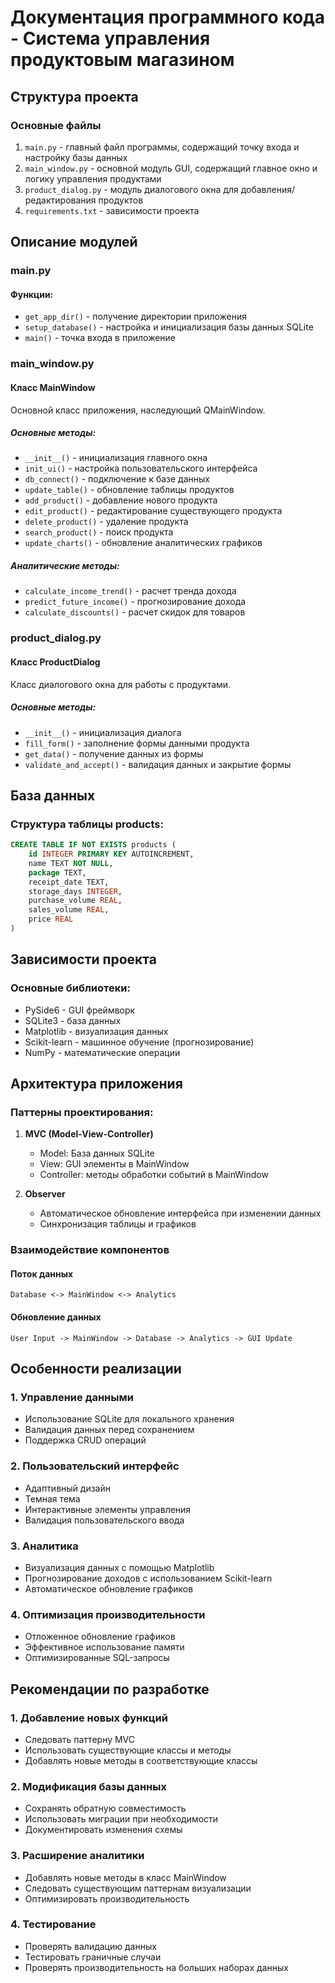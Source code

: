 # Документация программного кода - Система управления продуктовым магазином

## Структура проекта

### Основные файлы
1. `main.py` - главный файл программы, содержащий точку входа и настройку базы данных
2. `main_window.py` - основной модуль GUI, содержащий главное окно и логику управления продуктами
3. `product_dialog.py` - модуль диалогового окна для добавления/редактирования продуктов
4. `requirements.txt` - зависимости проекта

## Описание модулей

### main.py

#### Функции:
- `get_app_dir()` - получение директории приложения
- `setup_database()` - настройка и инициализация базы данных SQLite
- `main()` - точка входа в приложение

### main_window.py

#### Класс MainWindow
Основной класс приложения, наследующий QMainWindow.

##### Основные методы:
- `__init__()` - инициализация главного окна
- `init_ui()` - настройка пользовательского интерфейса
- `db_connect()` - подключение к базе данных
- `update_table()` - обновление таблицы продуктов
- `add_product()` - добавление нового продукта
- `edit_product()` - редактирование существующего продукта  
- `delete_product()` - удаление продукта
- `search_product()` - поиск продукта
- `update_charts()` - обновление аналитических графиков

##### Аналитические методы:
- `calculate_income_trend()` - расчет тренда дохода
- `predict_future_income()` - прогнозирование дохода
- `calculate_discounts()` - расчет скидок для товаров

### product_dialog.py

#### Класс ProductDialog
Класс диалогового окна для работы с продуктами.

##### Основные методы:
- `__init__()` - инициализация диалога
- `fill_form()` - заполнение формы данными продукта
- `get_data()` - получение данных из формы
- `validate_and_accept()` - валидация данных и закрытие формы

## База данных

### Структура таблицы products:
```sql
CREATE TABLE IF NOT EXISTS products (
    id INTEGER PRIMARY KEY AUTOINCREMENT,
    name TEXT NOT NULL,
    package TEXT,
    receipt_date TEXT,
    storage_days INTEGER,
    purchase_volume REAL,
    sales_volume REAL,
    price REAL
)
```

## Зависимости проекта

### Основные библиотеки:
- PySide6 - GUI фреймворк
- SQLite3 - база данных
- Matplotlib - визуализация данных
- Scikit-learn - машинное обучение (прогнозирование)
- NumPy - математические операции

## Архитектура приложения

### Паттерны проектирования:
1. **MVC (Model-View-Controller)**
   - Model: База данных SQLite
   - View: GUI элементы в MainWindow
   - Controller: методы обработки событий в MainWindow

2. **Observer**
   - Автоматическое обновление интерфейса при изменении данных
   - Синхронизация таблицы и графиков

### Взаимодействие компонентов

#### Поток данных
```
Database <-> MainWindow <-> Analytics
```

#### Обновление данных
```
User Input -> MainWindow -> Database -> Analytics -> GUI Update
```

## Особенности реализации

### 1. Управление данными
- Использование SQLite для локального хранения
- Валидация данных перед сохранением
- Поддержка CRUD операций

### 2. Пользовательский интерфейс  
- Адаптивный дизайн
- Темная тема
- Интерактивные элементы управления
- Валидация пользовательского ввода

### 3. Аналитика
- Визуализация данных с помощью Matplotlib
- Прогнозирование доходов с использованием Scikit-learn
- Автоматическое обновление графиков

### 4. Оптимизация производительности
- Отложенное обновление графиков
- Эффективное использование памяти
- Оптимизированные SQL-запросы

## Рекомендации по разработке

### 1. Добавление новых функций
- Следовать паттерну MVC
- Использовать существующие классы и методы
- Добавлять новые методы в соответствующие классы

### 2. Модификация базы данных
- Сохранять обратную совместимость
- Использовать миграции при необходимости
- Документировать изменения схемы

### 3. Расширение аналитики
- Добавлять новые методы в класс MainWindow
- Следовать существующим паттернам визуализации
- Оптимизировать производительность

### 4. Тестирование
- Проверять валидацию данных
- Тестировать граничные случаи
- Проверять производительность на больших наборах данных
